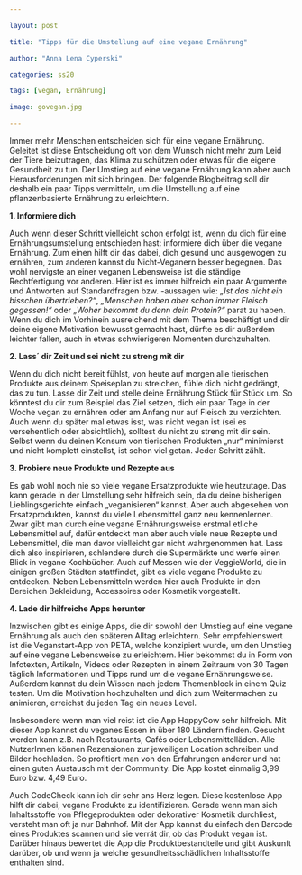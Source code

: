 ```yaml
---

layout: post

title: "Tipps für die Umstellung auf eine vegane Ernährung"

author: "Anna Lena Cyperski"

categories: ss20

tags: [vegan, Ernährung]

image: govegan.jpg

---
```


Immer mehr Menschen entscheiden sich für eine vegane Ernährung. Geleitet ist diese Entscheidung oft von dem Wunsch nicht mehr zum Leid der Tiere beizutragen, das Klima zu schützen oder etwas für die eigene Gesundheit zu tun. Der Umstieg auf eine vegane Ernährung kann aber auch Herausforderungen mit sich bringen. Der folgende Blogbeitrag soll dir deshalb ein paar Tipps vermitteln, um die Umstellung auf eine pflanzenbasierte Ernährung zu erleichtern.


**1. Informiere dich**

Auch wenn dieser Schritt vielleicht schon erfolgt ist, wenn du dich für eine Ernährungsumstellung entschieden hast: informiere dich über die vegane Ernährung. Zum einen hilft dir das dabei, dich gesund und ausgewogen zu ernähren, zum anderen kannst du Nicht-Veganern besser begegnen. Das wohl nervigste an einer veganen Lebensweise ist die ständige Rechtfertigung vor anderen. Hier ist es immer hilfreich ein paar Argumente und Antworten auf Standardfragen bzw. -aussagen wie: *„Ist das nicht ein bisschen übertrieben?“*, *„Menschen haben aber schon immer Fleisch gegessen!“* oder *„Woher bekommt du denn dein Protein?“* parat zu haben. Wenn du dich im Vorhinein ausreichend mit dem Thema beschäftigt und dir deine eigene Motivation bewusst gemacht hast, dürfte es dir außerdem leichter fallen, auch in etwas schwierigeren Momenten durchzuhalten.


**2. Lass´ dir Zeit und sei nicht zu streng mit dir**

Wenn du dich nicht bereit fühlst, von heute auf morgen alle tierischen Produkte aus deinem Speiseplan zu streichen, fühle dich nicht gedrängt, das zu tun. Lasse dir Zeit und stelle deine Ernährung Stück für Stück um. So könntest du dir zum Beispiel das Ziel setzen, dich ein paar Tage in der Woche vegan zu ernähren oder am Anfang nur auf Fleisch zu verzichten. Auch wenn du später mal etwas isst, was nicht vegan ist (sei es versehentlich oder absichtlich), solltest du nicht zu streng mit dir sein. Selbst wenn du deinen Konsum von tierischen Produkten „nur“ minimierst und nicht komplett einstellst, ist schon viel getan. Jeder Schritt zählt.


**3. Probiere neue Produkte und Rezepte aus**

Es gab wohl noch nie so viele vegane Ersatzprodukte wie heutzutage. Das kann gerade in der Umstellung sehr hilfreich sein, da du deine bisherigen Lieblingsgerichte einfach „veganisieren“ kannst. Aber auch abgesehen von Ersatzprodukten, kannst du viele Lebensmittel ganz neu kennenlernen. Zwar gibt man durch eine vegane Ernährungsweise erstmal etliche Lebensmittel auf, dafür entdeckt man aber auch viele neue Rezepte und Lebensmittel, die man davor vielleicht gar nicht wahrgenommen hat. Lass dich also inspirieren, schlendere durch die Supermärkte und werfe einen Blick in vegane Kochbücher. Auch auf Messen wie der VeggieWorld, die in einigen großen Städten stattfindet, gibt es viele vegane Produkte zu entdecken. Neben Lebensmitteln werden hier auch Produkte in den Bereichen Bekleidung, Accessoires oder Kosmetik vorgestellt. 


**4. Lade dir hilfreiche Apps herunter**

Inzwischen gibt es einige Apps, die dir sowohl den Umstieg auf eine vegane Ernährung als auch den späteren Alltag erleichtern. Sehr empfehlenswert ist die Veganstart-App von PETA, welche konzipiert wurde, um den Umstieg auf eine vegane Lebensweise zu erleichtern. Hier bekommst du in Form von Infotexten, Artikeln, Videos oder Rezepten in einem Zeitraum von 30 Tagen täglich Informationen und Tipps rund um die vegane Ernährungsweise. Außerdem kannst du dein Wissen nach jedem Themenblock in einem Quiz testen. Um die Motivation hochzuhalten und dich zum Weitermachen zu animieren, erreichst du jeden Tag ein neues Level.

Insbesondere wenn man viel reist ist die App HappyCow sehr hilfreich. Mit dieser App kannst du veganes Essen in über 180 Ländern finden. Gesucht werden kann z.B. nach Restaurants, Cafés oder Lebensmittelläden. Alle NutzerInnen können Rezensionen zur jeweiligen Location schreiben und Bilder hochladen. So profitiert man von den Erfahrungen anderer und hat einen guten Austausch mit der Community. Die App kostet einmalig 3,99 Euro bzw. 4,49 Euro.

Auch CodeCheck kann ich dir sehr ans Herz legen. Diese kostenlose App hilft dir dabei, vegane Produkte zu identifizieren. Gerade wenn man sich Inhaltsstoffe von Pflegeprodukten oder dekorativer Kosmetik durchliest, versteht man oft ja nur Bahnhof. Mit der App kannst du einfach den Barcode eines Produktes scannen und sie verrät dir, ob das Produkt vegan ist. Darüber hinaus bewertet die App die Produktbestandteile und gibt Auskunft darüber, ob und wenn ja welche gesundheitsschädlichen Inhaltsstoffe enthalten sind. 
